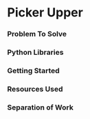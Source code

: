 # Picker Upper

### Problem To Solve

### Python Libraries

### Getting Started

### Resources Used

### Separation of Work
